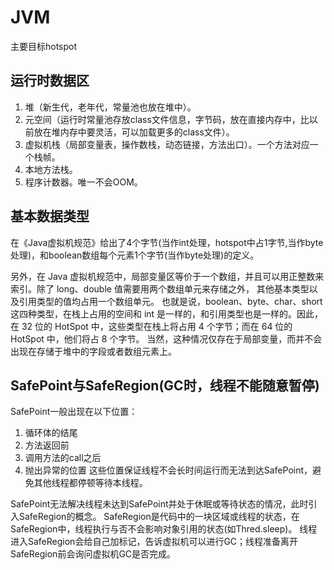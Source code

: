 # JVM
主要目标hotspot
## 运行时数据区
1. 堆（新生代，老年代，常量池也放在堆中）。
2. 元空间（运行时常量池存放class文件信息，字节码，放在直接内存中，比以前放在堆内存中要灵活，可以加载更多的class文件）。
3. 虚拟机栈（局部变量表，操作数栈，动态链接，方法出口）。一个方法对应一个栈帧。
4. 本地方法栈。
5. 程序计数器。唯一不会OOM。
## 基本数据类型
在《Java虚拟机规范》给出了4个字节(当作int处理，hotspot中占1字节,当作byte处理)，和boolean数组每个元素1个字节(当作byte处理)的定义。

另外，在 Java 虚拟机规范中，局部变量区等价于一个数组，并且可以用正整数来索引。除了 long、double 值需要用两个数组单元来存储之外，
其他基本类型以及引用类型的值均占用一个数组单元。
也就是说，boolean、byte、char、short 这四种类型，在栈上占用的空间和 int 是一样的，和引用类型也是一样的。因此，
在 32 位的 HotSpot 中，这些类型在栈上将占用 4 个字节；而在 64 位的 HotSpot 中，他们将占 8 个字节。
当然，这种情况仅存在于局部变量，而并不会出现在存储于堆中的字段或者数组元素上。
## SafePoint与SafeRegion(GC时，线程不能随意暂停)
SafePoint一般出现在以下位置：
1. 循环体的结尾
2. 方法返回前
3. 调用方法的call之后
4. 抛出异常的位置
这些位置保证线程不会长时间运行而无法到达SafePoint，避免其他线程都停顿等待本线程。

SafePoint无法解决线程未达到SafePoint并处于休眠或等待状态的情况，此时引入SafeRegion的概念。
SafeRegion是代码中的一块区域或线程的状态，在SafeRegion中，线程执行与否不会影响对象引用的状态(如Thred.sleep)。
线程进入SafeRegion会给自己加标记，告诉虚拟机可以进行GC；线程准备离开SafeRegion前会询问虚拟机GC是否完成。
